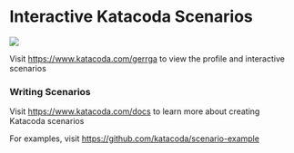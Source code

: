 # Interactive Katacoda Scenarios

[![](http://shields.katacoda.com/katacoda/gerrga/count.svg)](https://www.katacoda.com/gerrga "Get your profile on Katacoda.com")

Visit https://www.katacoda.com/gerrga to view the profile and interactive scenarios

### Writing Scenarios
Visit https://www.katacoda.com/docs to learn more about creating Katacoda scenarios

For examples, visit https://github.com/katacoda/scenario-example
